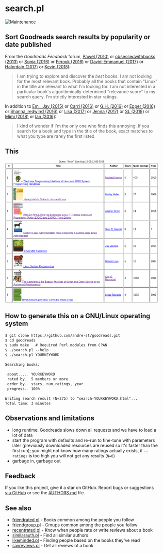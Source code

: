 # search.pl

![Maintenance](https://img.shields.io/maintenance/yes/2019.svg)


## Sort Goodreads search results by popularity or date published

From the _Goodreads Feedback_ forum,
[Pawel (2010)](https://web.archive.org/web/20190525015116/https://www.goodreads.com/topic/show/423469-sorting-search-results)
or [obsessedwithbooks (2013)](https://web.archive.org/web/20190525015022/https://www.goodreads.com/topic/show/1188302-sort-search-results)
or [Sonja (2016)](https://web.archive.org/web/20190525014930/https://www.goodreads.com/topic/show/18177911-advanced-search-for-books)
or [Ferouk (2016)](https://web.archive.org/web/20190525014842/https://www.goodreads.com/topic/show/18084428-we-want-to-find-good-books-fast)
or [David-Emmanuel (2017)](https://web.archive.org/web/20190525014755/https://www.goodreads.com/topic/show/18541118-better-search)
or [Halordain (2017)](https://web.archive.org/web/20190525014643/https://www.goodreads.com/topic/show/18496984-sorting-by-average-rating)
or [Kevin (2018)](https://web.archive.org/web/20190525014542/https://www.goodreads.com/topic/show/19464605-sort-search-results-by-rating):

> I am trying to explore and discover the *best* books. I am not looking
> for the most relevant book. Probably all the books that contain
> "Linux" in the title are relevant to what I'm looking for. I am not
> interested in a particular book's algorithmically-determined
> "relevance score" to my search query. I'm strictly interested in star
> ratings.

In addition to [Em__Jay (2015)](https://web.archive.org/web/20190525015950/https://www.goodreads.com/topic/show/2279173-search-results)
or [Carri (2016)](https://web.archive.org/web/20190525015857/https://www.goodreads.com/topic/show/18123885-search-functionality)
or [G.H. (2016)](https://web.archive.org/web/20190525015818/https://www.goodreads.com/topic/show/18034964-search-results)
or [Epper (2016)](https://web.archive.org/web/20190525015727/https://www.goodreads.com/topic/show/18223264-search-books-filter-results)
or [Shanna_redwind (2016)](https://web.archive.org/web/20190525015634/https://www.goodreads.com/topic/show/18208444-search-very-frustrating)
or [Lisa (2017)](https://web.archive.org/web/20190525015546/https://www.goodreads.com/topic/show/19114134-search-fundction-when-looking-for-books)
or [Jenna (2017)](https://web.archive.org/web/20190525015501/https://www.goodreads.com/topic/show/18901296-please-improve-search-function)
or [SL (2018)](https://web.archive.org/web/20190525020028/https://www.goodreads.com/topic/show/19387052-search-needs-improvement)
or [Mimi (2018)](https://web.archive.org/web/20190525015405/https://www.goodreads.com/topic/show/19272652-refined-search)
or [Ian (2016)](https://web.archive.org/web/20190525015312/https://www.goodreads.com/topic/show/18115612-search-prioritise-exact-matches):

>I kind of wonder if I'm the only one who finds this annoying. If you search
>for a book and type in the title of the book, exact matches to what you type
>are rarely the first listed. 


## This

[![Screenshot](img/search.png?raw=true "Search result for 'Linux'")](https://andre-st.github.io/search-linux.html)


## How to generate this on a GNU/Linux operating system

```console
$ git clone https://github.com/andre-st/goodreads.git
$ cd goodreads
$ sudo make   # Required Perl modules from CPAN
$ ./search.pl --help
$ ./search.pl YOURKEYWORD

Searching books:

 about..... YOURKEYWORD
 rated by.. 5 members or more
 order by.. stars, num_ratings, year
 progress.. 100%

Writing search result (N=275) to "search-YOURKEYWORD.html"... 
Total time: 3 minutes
```


## Observations and limitations

- long runtime: Goodreads slows down all requests and we have to load a lot of data
- start the program with defaults and re-run to fine-tune with parameters later (previously downloaded resources are reused so it's faster than the first run); you might not know how many ratings actually exists, if `--ratings` is too high you will not get any results (`N=0`)
- [garbage in, garbage out](https://en.wikipedia.org/wiki/Garbage_in,_garbage_out)


## Feedback

If you like this project, give it a star on GitHub.
Report bugs or suggestions [via GitHub](https://github.com/andre-st/goodreads/issues) 
or see the [AUTHORS.md](AUTHORS.md) file.


## See also

- [friendrated.pl](friendrated.md) - Books common among the people you follow
- [friendgroup.pl](friendgroup.md) - Groups common among the people you follow
- [recentrated.pl](recentrated.md) - Know when people rate or write reviews about a book
- [similarauth.pl](similarauth.md) - Find all similar authors
- [likeminded.pl](likeminded.md)   - Finding people based on the books they've read
- [savreviews.pl](savreviews.md)   - Get all reviews of a book


